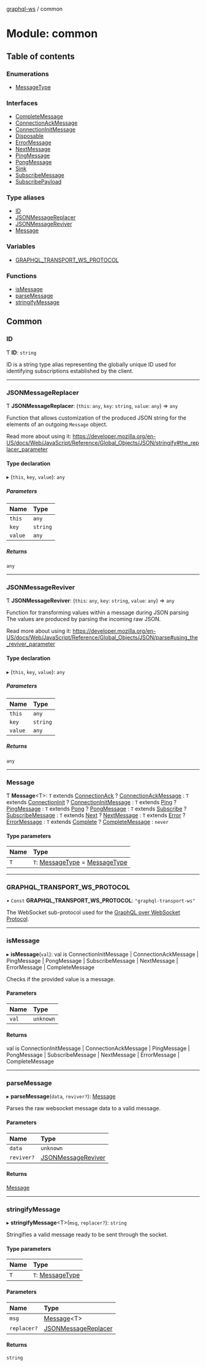 [graphql-ws](../README.md) / common

# Module: common

## Table of contents

### Enumerations

- [MessageType](../enums/common.messagetype.md)

### Interfaces

- [CompleteMessage](../interfaces/common.completemessage.md)
- [ConnectionAckMessage](../interfaces/common.connectionackmessage.md)
- [ConnectionInitMessage](../interfaces/common.connectioninitmessage.md)
- [Disposable](../interfaces/common.disposable.md)
- [ErrorMessage](../interfaces/common.errormessage.md)
- [NextMessage](../interfaces/common.nextmessage.md)
- [PingMessage](../interfaces/common.pingmessage.md)
- [PongMessage](../interfaces/common.pongmessage.md)
- [Sink](../interfaces/common.sink.md)
- [SubscribeMessage](../interfaces/common.subscribemessage.md)
- [SubscribePayload](../interfaces/common.subscribepayload.md)

### Type aliases

- [ID](common.md#id)
- [JSONMessageReplacer](common.md#jsonmessagereplacer)
- [JSONMessageReviver](common.md#jsonmessagereviver)
- [Message](common.md#message)

### Variables

- [GRAPHQL\_TRANSPORT\_WS\_PROTOCOL](common.md#graphql_transport_ws_protocol)

### Functions

- [isMessage](common.md#ismessage)
- [parseMessage](common.md#parsemessage)
- [stringifyMessage](common.md#stringifymessage)

## Common

### ID

Ƭ **ID**: `string`

ID is a string type alias representing
the globally unique ID used for identifying
subscriptions established by the client.

___

### JSONMessageReplacer

Ƭ **JSONMessageReplacer**: (`this`: `any`, `key`: `string`, `value`: `any`) => `any`

Function that allows customization of the produced JSON string
for the elements of an outgoing `Message` object.

Read more about using it:
https://developer.mozilla.org/en-US/docs/Web/JavaScript/Reference/Global_Objects/JSON/stringify#the_replacer_parameter

#### Type declaration

▸ (`this`, `key`, `value`): `any`

##### Parameters

| Name | Type |
| :------ | :------ |
| `this` | `any` |
| `key` | `string` |
| `value` | `any` |

##### Returns

`any`

___

### JSONMessageReviver

Ƭ **JSONMessageReviver**: (`this`: `any`, `key`: `string`, `value`: `any`) => `any`

Function for transforming values within a message during JSON parsing
The values are produced by parsing the incoming raw JSON.

Read more about using it:
https://developer.mozilla.org/en-US/docs/Web/JavaScript/Reference/Global_Objects/JSON/parse#using_the_reviver_parameter

#### Type declaration

▸ (`this`, `key`, `value`): `any`

##### Parameters

| Name | Type |
| :------ | :------ |
| `this` | `any` |
| `key` | `string` |
| `value` | `any` |

##### Returns

`any`

___

### Message

Ƭ **Message**<T\>: `T` extends [ConnectionAck](../enums/common.messagetype.md#connectionack) ? [ConnectionAckMessage](../interfaces/common.connectionackmessage.md) : `T` extends [ConnectionInit](../enums/common.messagetype.md#connectioninit) ? [ConnectionInitMessage](../interfaces/common.connectioninitmessage.md) : `T` extends [Ping](../enums/common.messagetype.md#ping) ? [PingMessage](../interfaces/common.pingmessage.md) : `T` extends [Pong](../enums/common.messagetype.md#pong) ? [PongMessage](../interfaces/common.pongmessage.md) : `T` extends [Subscribe](../enums/common.messagetype.md#subscribe) ? [SubscribeMessage](../interfaces/common.subscribemessage.md) : `T` extends [Next](../enums/common.messagetype.md#next) ? [NextMessage](../interfaces/common.nextmessage.md) : `T` extends [Error](../enums/common.messagetype.md#error) ? [ErrorMessage](../interfaces/common.errormessage.md) : `T` extends [Complete](../enums/common.messagetype.md#complete) ? [CompleteMessage](../interfaces/common.completemessage.md) : `never`

#### Type parameters

| Name | Type |
| :------ | :------ |
| `T` | `T`: [MessageType](../enums/common.messagetype.md) = [MessageType](../enums/common.messagetype.md) |

___

### GRAPHQL\_TRANSPORT\_WS\_PROTOCOL

• `Const` **GRAPHQL\_TRANSPORT\_WS\_PROTOCOL**: ``"graphql-transport-ws"``

The WebSocket sub-protocol used for the [GraphQL over WebSocket Protocol](/PROTOCOL.md).

___

### isMessage

▸ **isMessage**(`val`): val is ConnectionInitMessage \| ConnectionAckMessage \| PingMessage \| PongMessage \| SubscribeMessage \| NextMessage \| ErrorMessage \| CompleteMessage

Checks if the provided value is a message.

#### Parameters

| Name | Type |
| :------ | :------ |
| `val` | `unknown` |

#### Returns

val is ConnectionInitMessage \| ConnectionAckMessage \| PingMessage \| PongMessage \| SubscribeMessage \| NextMessage \| ErrorMessage \| CompleteMessage

___

### parseMessage

▸ **parseMessage**(`data`, `reviver?`): [Message](common.md#message)

Parses the raw websocket message data to a valid message.

#### Parameters

| Name | Type |
| :------ | :------ |
| `data` | `unknown` |
| `reviver?` | [JSONMessageReviver](common.md#jsonmessagereviver) |

#### Returns

[Message](common.md#message)

___

### stringifyMessage

▸ **stringifyMessage**<T\>(`msg`, `replacer?`): `string`

Stringifies a valid message ready to be sent through the socket.

#### Type parameters

| Name | Type |
| :------ | :------ |
| `T` | `T`: [MessageType](../enums/common.messagetype.md) |

#### Parameters

| Name | Type |
| :------ | :------ |
| `msg` | [Message](common.md#message)<T\> |
| `replacer?` | [JSONMessageReplacer](common.md#jsonmessagereplacer) |

#### Returns

`string`
